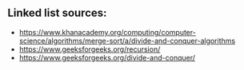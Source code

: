 ## Linked list sources:
- https://www.khanacademy.org/computing/computer-science/algorithms/merge-sort/a/divide-and-conquer-algorithms  
- https://www.geeksforgeeks.org/recursion/  
- https://www.geeksforgeeks.org/divide-and-conquer/  
